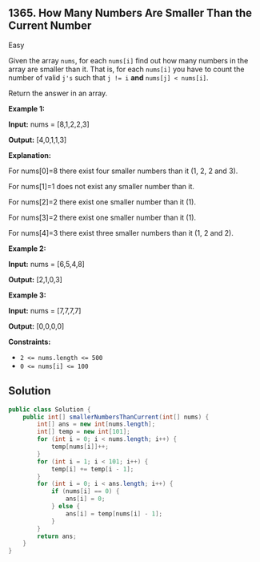 ## 1365\. How Many Numbers Are Smaller Than the Current Number

Easy

Given the array `nums`, for each `nums[i]` find out how many numbers in the array are smaller than it. That is, for each `nums[i]` you have to count the number of valid `j's` such that `j != i` **and** `nums[j] < nums[i]`.

Return the answer in an array.

**Example 1:**

**Input:** nums = [8,1,2,2,3]

**Output:** [4,0,1,1,3]

**Explanation:** 

For nums[0]=8 there exist four smaller numbers than it (1, 2, 2 and 3). 

For nums[1]=1 does not exist any smaller number than it. 

For nums[2]=2 there exist one smaller number than it (1). 

For nums[3]=2 there exist one smaller number than it (1). 

For nums[4]=3 there exist three smaller numbers than it (1, 2 and 2).

**Example 2:**

**Input:** nums = [6,5,4,8]

**Output:** [2,1,0,3]

**Example 3:**

**Input:** nums = [7,7,7,7]

**Output:** [0,0,0,0]

**Constraints:**

*   `2 <= nums.length <= 500`
*   `0 <= nums[i] <= 100`

## Solution

```java
public class Solution {
    public int[] smallerNumbersThanCurrent(int[] nums) {
        int[] ans = new int[nums.length];
        int[] temp = new int[101];
        for (int i = 0; i < nums.length; i++) {
            temp[nums[i]]++;
        }
        for (int i = 1; i < 101; i++) {
            temp[i] += temp[i - 1];
        }
        for (int i = 0; i < ans.length; i++) {
            if (nums[i] == 0) {
                ans[i] = 0;
            } else {
                ans[i] = temp[nums[i] - 1];
            }
        }
        return ans;
    }
}
```
